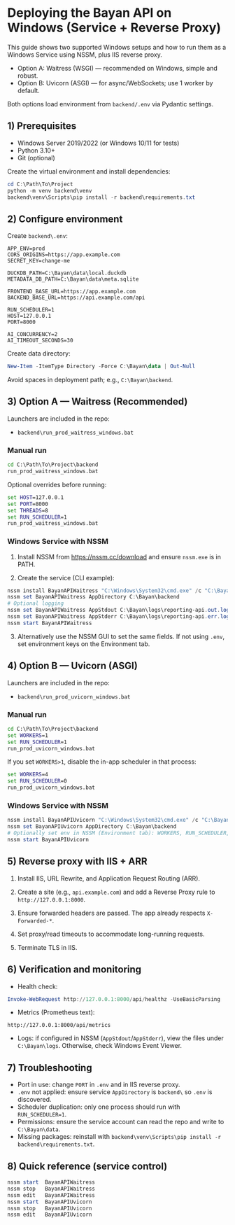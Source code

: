 # Deploying the Bayan API on Windows (Service + Reverse Proxy)

This guide shows two supported Windows setups and how to run them as a Windows Service using NSSM, plus IIS reverse proxy.

- Option A: Waitress (WSGI) — recommended on Windows, simple and robust.
- Option B: Uvicorn (ASGI) — for async/WebSockets; use 1 worker by default.

Both options load environment from `backend/.env` via Pydantic settings.

## 1) Prerequisites

- Windows Server 2019/2022 (or Windows 10/11 for tests)
- Python 3.10+
- Git (optional)

Create the virtual environment and install dependencies:

```powershell
cd C:\Path\To\Project
python -m venv backend\venv
backend\venv\Scripts\pip install -r backend\requirements.txt
```

## 2) Configure environment

Create `backend\.env`:

```
APP_ENV=prod
CORS_ORIGINS=https://app.example.com
SECRET_KEY=change-me

DUCKDB_PATH=C:\Bayan\data\local.duckdb
METADATA_DB_PATH=C:\Bayan\data\meta.sqlite

FRONTEND_BASE_URL=https://app.example.com
BACKEND_BASE_URL=https://api.example.com/api

RUN_SCHEDULER=1
HOST=127.0.0.1
PORT=8000

AI_CONCURRENCY=2
AI_TIMEOUT_SECONDS=30
```

Create data directory:

```powershell
New-Item -ItemType Directory -Force C:\Bayan\data | Out-Null
```

Avoid spaces in deployment path; e.g., `C:\Bayan\backend`.

## 3) Option A — Waitress (Recommended)

Launchers are included in the repo:
- `backend\run_prod_waitress_windows.bat`

### Manual run

```bat
cd C:\Path\To\Project\backend
run_prod_waitress_windows.bat
```

Optional overrides before running:

```bat
set HOST=127.0.0.1
set PORT=8000
set THREADS=8
set RUN_SCHEDULER=1
run_prod_waitress_windows.bat
```

### Windows Service with NSSM

1) Install NSSM from https://nssm.cc/download and ensure `nssm.exe` is in PATH.

2) Create the service (CLI example):

```powershell
nssm install BayanAPIWaitress "C:\Windows\System32\cmd.exe" /c "C:\Bayan\backend\run_prod_waitress_windows.bat"
nssm set BayanAPIWaitress AppDirectory C:\Bayan\backend
# Optional logging
nssm set BayanAPIWaitress AppStdout C:\Bayan\logs\reporting-api.out.log
nssm set BayanAPIWaitress AppStderr C:\Bayan\logs\reporting-api.err.log
nssm start BayanAPIWaitress
```

3) Alternatively use the NSSM GUI to set the same fields. If not using `.env`, set environment keys on the Environment tab.

## 4) Option B — Uvicorn (ASGI)

Launchers are included in the repo:
- `backend\run_prod_uvicorn_windows.bat`

### Manual run

```bat
cd C:\Path\To\Project\backend
set WORKERS=1
set RUN_SCHEDULER=1
run_prod_uvicorn_windows.bat
```

If you set `WORKERS>1`, disable the in-app scheduler in that process:

```bat
set WORKERS=4
set RUN_SCHEDULER=0
run_prod_uvicorn_windows.bat
```

### Windows Service with NSSM

```powershell
nssm install BayanAPIUvicorn "C:\Windows\System32\cmd.exe" /c "C:\Bayan\backend\run_prod_uvicorn_windows.bat"
nssm set BayanAPIUvicorn AppDirectory C:\Bayan\backend
# Optionally set env in NSSM (Environment tab): WORKERS, RUN_SCHEDULER, HOST, PORT, AI_CONCURRENCY, AI_TIMEOUT_SECONDS
nssm start BayanAPIUvicorn
```

## 5) Reverse proxy with IIS + ARR

1) Install IIS, URL Rewrite, and Application Request Routing (ARR).

2) Create a site (e.g., `api.example.com`) and add a Reverse Proxy rule to `http://127.0.0.1:8000`.

3) Ensure forwarded headers are passed. The app already respects `X-Forwarded-*`.

4) Set proxy/read timeouts to accommodate long-running requests.

5) Terminate TLS in IIS.

## 6) Verification and monitoring

- Health check:

```powershell
Invoke-WebRequest http://127.0.0.1:8000/api/healthz -UseBasicParsing
```

- Metrics (Prometheus text):

```
http://127.0.0.1:8000/api/metrics
```

- Logs: if configured in NSSM (`AppStdout`/`AppStderr`), view the files under `C:\Bayan\logs`. Otherwise, check Windows Event Viewer.

## 7) Troubleshooting

- Port in use: change `PORT` in `.env` and in IIS reverse proxy.
- `.env` not applied: ensure service `AppDirectory` is `backend\` so `.env` is discovered.
- Scheduler duplication: only one process should run with `RUN_SCHEDULER=1`.
- Permissions: ensure the service account can read the repo and write to `C:\Bayan\data`.
- Missing packages: reinstall with `backend\venv\Scripts\pip install -r backend\requirements.txt`.

## 8) Quick reference (service control)

```powershell
nssm start  BayanAPIWaitress
nssm stop   BayanAPIWaitress
nssm edit   BayanAPIWaitress
nssm start  BayanAPIUvicorn
nssm stop   BayanAPIUvicorn
nssm edit   BayanAPIUvicorn
```
